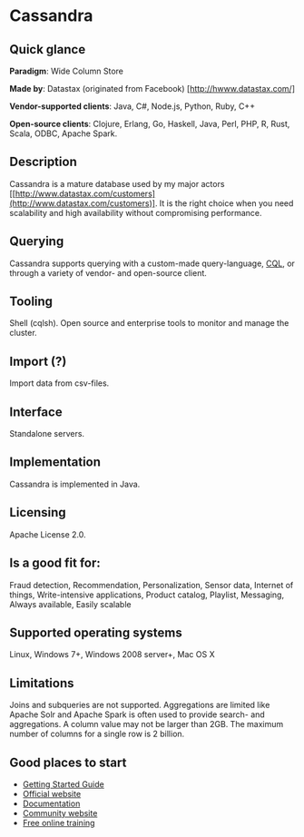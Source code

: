 # Cassandra

## Quick glance

**Paradigm**: Wide Column Store

**Made by**: Datastax (originated from Facebook) [http://hwww.datastax.com/]

**Vendor-supported clients**: Java, C#, Node.js, Python, Ruby, C++

**Open-source clients**: Clojure, Erlang, Go, Haskell, Java, Perl, PHP, R, Rust, Scala, ODBC, Apache Spark. 


## Description

Cassandra is a mature database used by my major actors [[http://www.datastax.com/customers](http://www.datastax.com/customers)]. It is the right choice when you need scalability and high availability without compromising performance.

## Querying

Cassandra supports querying with a custom-made query-language, [CQL](http://www.datastax.com/documentation/cql/3.1/cql/cql_using/about_cql_c.html), or through a variety of vendor- and open-source client. 

## Tooling

Shell (cqlsh). Open source and enterprise tools to monitor and manage the cluster.

## Import (?)

Import data from csv-files.

## Interface

Standalone servers.

## Implementation

Cassandra is implemented in Java.

## Licensing

Apache License 2.0.

## Is a good fit for:

Fraud detection, Recommendation, Personalization, Sensor data, Internet of things, Write-intensive applications, Product catalog, Playlist, Messaging, Always available, Easily scalable

## Supported operating systems

Linux, Windows 7+, Windows 2008 server+, Mac OS X

## Limitations

Joins and subqueries are not supported. Aggregations are limited like Apache Solr and Apache Spark is often used to provide search- and aggregations. A column value may not be larger than 2GB. The maximum number of columns for a single row is 2 billion. 

## Good places to start

* [Getting Started Guide](http://www.datastax.com/documentation/getting_started/doc/getting_started/gettingStartedCassandraIntro.html)
* [Official website](http://cassandra.apache.org/)
* [Documentation](http://www.datastax.com/docs)
* [Community website](http://planetcassandra.org/)
* [Free online training](https://academy.datastax.com/)
